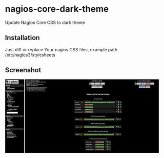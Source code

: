 # nagios-core-dark-theme
Update Nagios Core CSS to dark theme

## Installation
Just diff or replace Your nagios CSS files, example path: /etc/nagios3/stylesheets

## Screenshot
![nagios-dark-theme-screenshoot.png](nagios-dark-theme-screenshoot.png)
